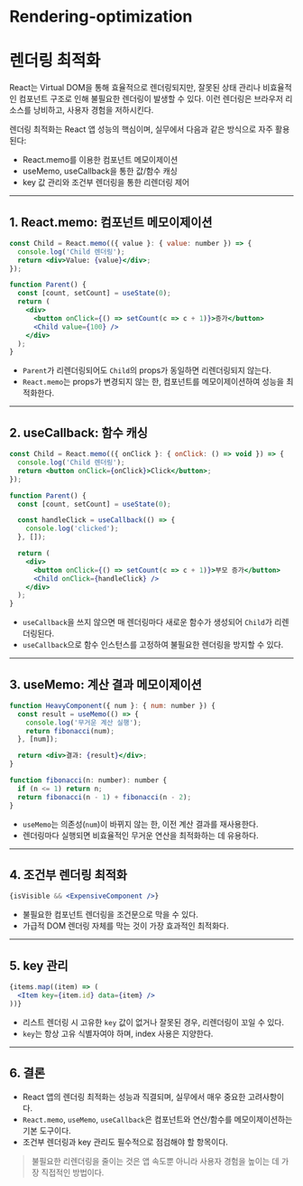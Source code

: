 # Rendering-optimization

# 렌더링 최적화

React는 Virtual DOM을 통해 효율적으로 렌더링되지만, 잘못된 상태 관리나 비효율적인 컴포넌트 구조로 인해 불필요한 렌더링이 발생할 수 있다. 이런 렌더링은 브라우저 리소스를 낭비하고, 사용자 경험을 저하시킨다.

렌더링 최적화는 React 앱 성능의 핵심이며, 실무에서 다음과 같은 방식으로 자주 활용된다:

- React.memo를 이용한 컴포넌트 메모이제이션
- useMemo, useCallback을 통한 값/함수 캐싱
- key 값 관리와 조건부 렌더링을 통한 리렌더링 제어

---

## 1. React.memo: 컴포넌트 메모이제이션

```jsx
const Child = React.memo(({ value }: { value: number }) => {
  console.log('Child 렌더링');
  return <div>Value: {value}</div>;
});

function Parent() {
  const [count, setCount] = useState(0);
  return (
    <div>
      <button onClick={() => setCount(c => c + 1)}>증가</button>
      <Child value={100} />
    </div>
  );
}
```

- `Parent`가 리렌더링되어도 `Child`의 props가 동일하면 리렌더링되지 않는다.
- `React.memo`는 props가 변경되지 않는 한, 컴포넌트를 메모이제이션하여 성능을 최적화한다.

---

## 2. useCallback: 함수 캐싱

```jsx
const Child = React.memo(({ onClick }: { onClick: () => void }) => {
  console.log('Child 렌더링');
  return <button onClick={onClick}>Click</button>;
});

function Parent() {
  const [count, setCount] = useState(0);

  const handleClick = useCallback(() => {
    console.log('clicked');
  }, []);

  return (
    <div>
      <button onClick={() => setCount(c => c + 1)}>부모 증가</button>
      <Child onClick={handleClick} />
    </div>
  );
}
```

- `useCallback`을 쓰지 않으면 매 렌더링마다 새로운 함수가 생성되어 `Child`가 리렌더링된다.
- `useCallback`으로 함수 인스턴스를 고정하여 불필요한 렌더링을 방지할 수 있다.

---

## 3. useMemo: 계산 결과 메모이제이션

```jsx
function HeavyComponent({ num }: { num: number }) {
  const result = useMemo(() => {
    console.log('무거운 계산 실행');
    return fibonacci(num);
  }, [num]);

  return <div>결과: {result}</div>;
}

function fibonacci(n: number): number {
  if (n <= 1) return n;
  return fibonacci(n - 1) + fibonacci(n - 2);
}
```

- `useMemo`는 의존성(`num`)이 바뀌지 않는 한, 이전 계산 결과를 재사용한다.
- 렌더링마다 실행되면 비효율적인 무거운 연산을 최적화하는 데 유용하다.

---

## 4. 조건부 렌더링 최적화

```jsx
{isVisible && <ExpensiveComponent />}
```

- 불필요한 컴포넌트 렌더링을 조건문으로 막을 수 있다.
- 가급적 DOM 렌더링 자체를 막는 것이 가장 효과적인 최적화다.

---

## 5. key 관리

```jsx
{items.map((item) => (
  <Item key={item.id} data={item} />
))}
```

- 리스트 렌더링 시 고유한 `key` 값이 없거나 잘못된 경우, 리렌더링이 꼬일 수 있다.
- `key`는 항상 고유 식별자여야 하며, index 사용은 지양한다.

---

## 6. 결론

- React 앱의 렌더링 최적화는 성능과 직결되며, 실무에서 매우 중요한 고려사항이다.
- `React.memo`, `useMemo`, `useCallback`은 컴포넌트와 연산/함수를 메모이제이션하는 기본 도구이다.
- 조건부 렌더링과 key 관리도 필수적으로 점검해야 할 항목이다.

> 불필요한 리렌더링을 줄이는 것은 앱 속도뿐 아니라 사용자 경험을 높이는 데 가장 직접적인 방법이다.
>